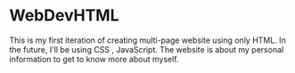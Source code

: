 # WebDevHTML
This is my first iteration of creating multi-page website using only HTML. In the future, I'll be using CSS , JavaScript. The website is about my personal information to get to know more about myself.
